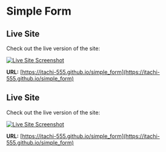 # Simple Form
## Live Site

Check out the live version of the site:

[![Live Site Screenshot](https://via.placeholder.com/800x400.png?text=Live+Site+Screenshot)](https://itachi-555.github.io/simple_form)

**URL:** [https://itachi-555.github.io/simple_form](https://itachi-555.github.io/simple_form)

## Live Site

Check out the live version of the site:

[![Live Site Screenshot](https://itachi-555.github.io/simple_form/800x400.png?text=Live+Site+Screenshot)](https://itachi-555.github.io/simple_form)

**URL:** [https://itachi-555.github.io/simple_form](https://itachi-555.github.io/simple_form)

